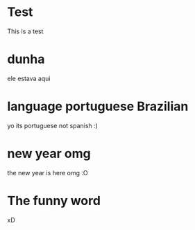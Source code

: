 # Test
This is a test
# dunha
ele estava aqui
# language portuguese Brazilian
yo its portuguese not spanish :)
# new year omg
the new year is here omg :O 
# The funny word
xD 

